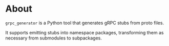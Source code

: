 # About

`grpc_generator` is a Python tool that generates gRPC stubs from proto files.

It supports emitting stubs into namespace packages, transforming them as necessary from submodules to subpackages.
